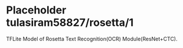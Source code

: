 # Placeholder tulasiram58827/rosetta/1
TFLite Model of Rosetta Text Recognition(OCR) Module(ResNet+CTC).

<!-- dataset: multiple -->
<!-- task: image-text-recognition -->
<!-- network-architecture: other -->
<!-- fine-tunable: false -->
<!-- license: Apache-2.0 -->
